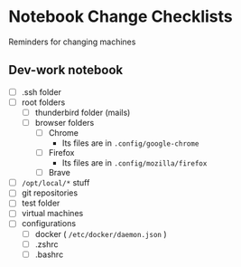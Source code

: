 # Notebook Change Checklists

Reminders for changing machines

## Dev-work notebook

 - [ ] .ssh folder
 - [ ] root folders
   - [ ] thunderbird folder (mails)
   - [ ] browser folders
     - [ ] Chrome
       - Its files are in `.config/google-chrome`
     - [ ] Firefox
       - Its files are in `.config/mozilla/firefox`
     - [ ] Brave
 - [ ] `/opt/local/*` stuff
 - [ ] git repositories
 - [ ] test folder
 - [ ] virtual machines
 - [ ] configurations
   - [ ] docker ( `/etc/docker/daemon.json` )
   - [ ] .zshrc
   - [ ] .bashrc
